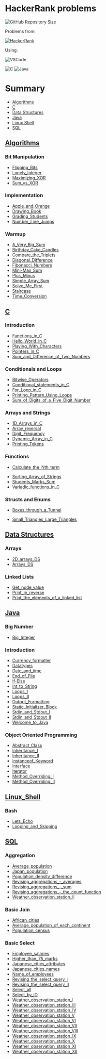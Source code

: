 # HackerRank problems
![GitHub Repository Size](https://img.shields.io/github/repo-size/h-ssiqueira/HackerRank-problems?label=Repository%20Size&style=for-the-badge)

Problems from:

[![HackerRank](https://img.shields.io/badge/-Hackerrank-2EC866?style=for-the-badge&logo=HackerRank&logoColor=white)](https://www.hackerrank.com/hss01)

Using:

![VSCode](https://img.shields.io/badge/Visual_Studio_Code-0078D4?style=for-the-badge&logo=visual%20studio%20code&logoColor=white)

![C](https://img.shields.io/badge/C-00599C?style=for-the-badge&logo=c&logoColor=white)
![Java](https://img.shields.io/badge/Java-ED8B00?style=for-the-badge&logo=java&logoColor=white)

# Summary
* [Algorithms](#Algorithms)
* [C](#C)
* [Data Structures](#Data-Structures)
* [Java](#Java)
* [Linux Shell](#Linux_Shell)
* [SQL](#SQL)

<!--####################################################################################-->

## [Algorithms](https://github.com/h-ssiqueira/HackerRank-problems/tree/main/Algorithms)
### Bit Manipulation
* [Flipping_Bits](https://github.com/h-ssiqueira/HackerRank-problems/tree/main/Algorithms/Flipping_Bits)
* [Lonely_Integer](https://github.com/h-ssiqueira/HackerRank-problems/tree/main/Algorithms/Lonely_Integer)
* [Maximizing_XOR](https://github.com/h-ssiqueira/HackerRank-problems/tree/main/Algorithms/Maximizing_XOR)
* [Sum_vs_XOR](https://github.com/h-ssiqueira/HackerRank-problems/tree/main/Algorithms/Sum_vs_XOR)

### Implementation
* [Apple_and_Orange](https://github.com/h-ssiqueira/HackerRank-problems/tree/main/Algorithms/Apple_and_Orange)
* [Drawing_Book](https://github.com/h-ssiqueira/HackerRank-problems/tree/main/Algorithms/Drawing_Book)
* [Grading_Students](https://github.com/h-ssiqueira/HackerRank-problems/tree/main/Algorithms/Grading_Students)
* [Number_Line_Jumps](https://github.com/h-ssiqueira/HackerRank-problems/tree/main/Algorithms)

### Warmup
* [A_Very_Big_Sum](https://github.com/h-ssiqueira/HackerRank-problems/tree/main/Algorithms/A_Very_Big_Sum)
* [Birthday_Cake_Candles](https://github.com/h-ssiqueira/HackerRank-problems/tree/main/Algorithms/Birthday_Cake_Candles)
* [Compare_the_Triplets](https://github.com/h-ssiqueira/HackerRank-problems/tree/main/Algorithms/Compare_the_Triplets)
* [Diagonal_Difference](https://github.com/h-ssiqueira/HackerRank-problems/tree/main/Algorithms/Diagonal_Difference)
* [Fibonacci_Numbers](https://github.com/h-ssiqueira/HackerRank-problems/tree/main/Algorithms/Fibonacci_Numbers)
* [Mini-Max_Sum](https://github.com/h-ssiqueira/HackerRank-problems/tree/main/Algorithms/Mini-Max_Sum)
* [Plus_Minus](https://github.com/h-ssiqueira/HackerRank-problems/tree/main/Algorithms/Plus_Minus)
* [Simple_Array_Sum](https://github.com/h-ssiqueira/HackerRank-problems/tree/main/Algorithms/Simple_Array_Sum)
* [Solve_Me_First](https://github.com/h-ssiqueira/HackerRank-problems/tree/main/Algorithms/Solve_Me_First)
* [Staircase](https://github.com/h-ssiqueira/HackerRank-problems/tree/main/Algorithms/Staircase)
* [Time_Conversion](https://github.com/h-ssiqueira/HackerRank-problems/tree/main/Algorithms/Time_Conversion)

<!--####################################################################################-->

## [C](https://github.com/h-ssiqueira/HackerRank-problems/tree/main/C)
### Introduction
* [Functions_in_C](https://github.com/h-ssiqueira/HackerRank-problems/tree/main/C/Functions_in_C)
* [Hello_World_in_C](https://github.com/h-ssiqueira/HackerRank-problems/tree/main/C/Hello_World_in_C)
* [Playing_With_Characters](https://github.com/h-ssiqueira/HackerRank-problems/tree/main/C/Playing_With_Characters)
* [Pointers_in_C](https://github.com/h-ssiqueira/HackerRank-problems/tree/main/C/Pointers_in_C)
* [Sum_and_Difference_of_Two_Numbers](https://github.com/h-ssiqueira/HackerRank-problems/tree/main/C/Sum_and_Difference_of_Two_Numbers)

### Conditionals and Loops
* [Bitwise_Operators](https://github.com/h-ssiqueira/HackerRank-problems/tree/main/C/Bitwise_Operators)
* [Conditional_statements_in_C](https://github.com/h-ssiqueira/HackerRank-problems/tree/main/C/Conditional_statements_in_C)
* [For_Loop_in_C](https://github.com/h-ssiqueira/HackerRank-problems/tree/main/C/For_Loop_in_C)
* [Printing_Pattern_Using_Loops](https://github.com/h-ssiqueira/HackerRank-problems/tree/main/C/Printing_Pattern_Using_Loops)
* [Sum_of_Digits_of_a_Five_Digit_Number](https://github.com/h-ssiqueira/HackerRank-problems/tree/main/C/Sum_of_Digits_of_a_Five_Digit_Number)

### Arrays and Strings
* [1D_Arrays_in_C](https://github.com/h-ssiqueira/HackerRank-problems/tree/main/C/1D_Arrays_in_C)
* [Array_reversal](https://github.com/h-ssiqueira/HackerRank-problems/tree/main/C/Array_reversal)
* [Digit_Frequency](https://github.com/h-ssiqueira/HackerRank-problems/tree/main/C/Digit_Frequency)
* [Dynamic_Array_in_C](https://github.com/h-ssiqueira/HackerRank-problems/tree/main/C/Dynamic_Array_in_C)
* [Printing_Tokens](https://github.com/h-ssiqueira/HackerRank-problems/tree/main/C/Printing_Tokens)

### Functions
* [Calculate_the_Nth_term](https://github.com/h-ssiqueira/HackerRank-problems/tree/main/C/Calculate_the_Nth_term)
<!--* [Permutation_of_Strings]()
* [Querying_the_Document]()-->
* [Sorting_Array_of_Strings](https://github.com/h-ssiqueira/HackerRank-problems/tree/main/C/Sorting_Array_of_Strings)
* [Students_Marks_Sum](https://github.com/h-ssiqueira/HackerRank-problems/tree/main/C/Students_Marks_Sum)
* [Variadic_functions_in_C](https://github.com/h-ssiqueira/HackerRank-problems/tree/main/C/Variadic_functions_in_C)

### Structs and Enums
* [Boxes_through_a_Tunnel](https://github.com/h-ssiqueira/HackerRank-problems/tree/main/C/Boxes_through_a_Tunnel)
<!--* [Post_Transition]()-->
* [Small_Triangles_Large_Triangles](https://github.com/h-ssiqueira/HackerRank-problems/tree/main/C/Small_Triangles_Large_Triangles)
<!--* [Structing_the_Document]()-->

<!--####################################################################################-->

## [Data Structures](https://github.com/h-ssiqueira/HackerRank-problems/tree/main/Data_Structures)
### Arrays
* [2D_arrays_DS](https://github.com/h-ssiqueira/HackerRank-problems/tree/main/Data_Structures/2D_arrays_DS)
* [Arrays_DS](https://github.com/h-ssiqueira/HackerRank-problems/tree/main/Data_Structures/Arrays_DS)

### Linked Lists
* [Get_node_value](https://github.com/h-ssiqueira/HackerRank-problems/tree/main/Data_Structures/Get_node_value)
* [Print_in_reverse](https://github.com/h-ssiqueira/HackerRank-problems/tree/main/Data_Structures/Print_in_reverse)
* [Print_the_elements_of_a_linked_list](https://github.com/h-ssiqueira/HackerRank-problems/tree/main/Data_Structures/Print_the_elements_of_a_linked_list)

<!--####################################################################################-->

## [Java](https://github.com/h-ssiqueira/HackerRank-problems/tree/main/Java)
### Big Number
* [Big_Integer](https://github.com/h-ssiqueira/HackerRank-problems/tree/main/Java/Big_Integer)

### Introduction
* [Currency_formatter](https://github.com/h-ssiqueira/HackerRank-problems/tree/main/Java/Currency_formatter)
* [Datatypes](https://github.com/h-ssiqueira/HackerRank-problems/tree/main/Java/Datatypes)
* [Date_and_time](https://github.com/h-ssiqueira/HackerRank-problems/tree/main/Java/Date_and_time)
* [End_of_File](https://github.com/h-ssiqueira/HackerRank-problems/tree/main/Java/End_of_File)
* [If-Else](https://github.com/h-ssiqueira/HackerRank-problems/tree/main/Java/If-Else)
* [Int_to_String](https://github.com/h-ssiqueira/HackerRank-problems/tree/main/Java/Int_to_String)
* [Loops_I](https://github.com/h-ssiqueira/HackerRank-problems/tree/main/Java/Loops_I)
* [Loops_II](https://github.com/h-ssiqueira/HackerRank-problems/tree/main/Java/Loops_II)
* [Output_Formatting](https://github.com/h-ssiqueira/HackerRank-problems/tree/main/Java/Output_Formatting)
* [Static_Initializer_Block](https://github.com/h-ssiqueira/HackerRank-problems/tree/main/Java/Static_Initializer_Block)
* [Stdin_and_Stdout_I](https://github.com/h-ssiqueira/HackerRank-problems/tree/main/Java/Stdin_and_Stdout_I)
* [Stdin_and_Stdout_II](https://github.com/h-ssiqueira/HackerRank-problems/tree/main/Java/Stdin_and_Stdout_II)
* [Welcome_to_Java](https://github.com/h-ssiqueira/HackerRank-problems/tree/main/Java/Welcome_to_Java)

### Object Oriented Programming
* [Abstract_Class](https://github.com/h-ssiqueira/HackerRank-problems/tree/main/Java/Abstract_Class)
* [Inheritance_I](https://github.com/h-ssiqueira/HackerRank-problems/tree/main/Java/Inheritance_I)
* [Inheritance_II](https://github.com/h-ssiqueira/HackerRank-problems/tree/main/Java/Inheritance_II)
* [Instanceof_Keyword](https://github.com/h-ssiqueira/HackerRank-problems/tree/main/Java/Instanceof_Keyword)
* [Interface](https://github.com/h-ssiqueira/HackerRank-problems/tree/main/Java/Interface)
* [Iterator](https://github.com/h-ssiqueira/HackerRank-problems/tree/main/Java/Iterator)
* [Method_Overriding_I](https://github.com/h-ssiqueira/HackerRank-problems/tree/main/Java/Method_Overriding_I)
* [Method_Overriding_II](https://github.com/h-ssiqueira/HackerRank-problems/tree/main/Java/Method_Overriding_II)

<!--####################################################################################-->

## [Linux_Shell](https://github.com/h-ssiqueira/HackerRank-problems/tree/main/Linux_Shell)
### Bash
* [Lets_Echo](https://github.com/h-ssiqueira/HackerRank-problems/tree/main/Linux_Shell/Lets_Echo)
* [Looping_and_Skipping](https://github.com/h-ssiqueira/HackerRank-problems/tree/main/Linux_Shell/Looping_and_Skipping)

<!--####################################################################################-->

## [SQL](https://github.com/h-ssiqueira/HackerRank-problems/tree/main/SQL)
### Aggregation
* [Average_population](https://github.com/h-ssiqueira/HackerRank-problems/tree/main/SQL/Average_population)
* [Japan_population](https://github.com/h-ssiqueira/HackerRank-problems/tree/main/SQL/Japan_population)
* [Population_density_difference](https://github.com/h-ssiqueira/HackerRank-problems/tree/main/SQL/Population_density_difference)
* [Revising_aggregations_-_averages](https://github.com/h-ssiqueira/HackerRank-problems/tree/main/SQL/Revising_aggregations_-_averages)
* [Revising_aggregations_-_sum](https://github.com/h-ssiqueira/HackerRank-problems/tree/main/SQL/Revising_aggregations_-_sum)
* [Revising_aggregations_-_the_count_function](https://github.com/h-ssiqueira/HackerRank-problems/tree/main/SQL/Revising_aggregations_-_the_count_function)
* [Weather_observation_station_II](https://github.com/h-ssiqueira/HackerRank-problems/tree/main/SQL/Weather_observation_station_II)

### Basic Join
* [African_cities](https://github.com/h-ssiqueira/HackerRank-problems/tree/main/SQL/African_cities)
* [Average_population_of_each_continent](https://github.com/h-ssiqueira/HackerRank-problems/tree/main/SQL/Average_population_of_each_continent)
* [Population_census](https://github.com/h-ssiqueira/HackerRank-problems/tree/main/SQL/Population_census)

### Basic Select
* [Employee_salaries](https://github.com/h-ssiqueira/HackerRank-problems/tree/main/SQL/Employee_salaries)
* [Higher_than_75_marks](https://github.com/h-ssiqueira/HackerRank-problems/tree/main/SQL/Higher_than_75_marks)
* [Japanese_cities_attributes](https://github.com/h-ssiqueira/HackerRank-problems/tree/main/SQL/Japanese_cities_attributes)
* [Japanese_cities_names](https://github.com/h-ssiqueira/HackerRank-problems/tree/main/SQL/Japanese_cities_names)
* [Name_of_employees](https://github.com/h-ssiqueira/HackerRank-problems/tree/main/SQL/Name_of_employees)
* [Revising_the_select_query_I](https://github.com/h-ssiqueira/HackerRank-problems/tree/main/SQL/Revising_the_select_query_I)
* [Revising_the_select_query_II](https://github.com/h-ssiqueira/HackerRank-problems/tree/main/SQL/Revising_the_select_query_II)
* [Select_all](https://github.com/h-ssiqueira/HackerRank-problems/tree/main/SQL/Select_all)
* [Select_by_ID](https://github.com/h-ssiqueira/HackerRank-problems/tree/main/SQL/Select_by_ID)
* [Weather_observation_station_I](https://github.com/h-ssiqueira/HackerRank-problems/tree/main/SQL/Weather_observation_station_I)
* [Weather_observation_station_III](https://github.com/h-ssiqueira/HackerRank-problems/tree/main/SQL/Weather_observation_station_III)
* [Weather_observation_station_IV](https://github.com/h-ssiqueira/HackerRank-problems/tree/main/SQL/Weather_observation_station_IV)
* [Weather_observation_station_V](https://github.com/h-ssiqueira/HackerRank-problems/tree/main/SQL/Weather_observation_station_V)
* [Weather_observation_station_VI](https://github.com/h-ssiqueira/HackerRank-problems/tree/main/SQL/Weather_observation_station_VI)
* [Weather_observation_station_VII](https://github.com/h-ssiqueira/HackerRank-problems/tree/main/SQL/Weather_observation_station_VII)
* [Weather_observation_station_VIII](https://github.com/h-ssiqueira/HackerRank-problems/tree/main/SQL/Weather_observation_station_VIII)
* [Weather_observation_station_IX](https://github.com/h-ssiqueira/HackerRank-problems/tree/main/SQL/Weather_observation_station_IX)
* [Weather_observation_station_X](https://github.com/h-ssiqueira/HackerRank-problems/tree/main/SQL/Weather_observation_station_X)
* [Weather_observation_station_XI](https://github.com/h-ssiqueira/HackerRank-problems/tree/main/SQL/Weather_observation_station_XI)
* [Weather_observation_station_XII](https://github.com/h-ssiqueira/HackerRank-problems/tree/main/SQL/Weather_observation_station_XII)
